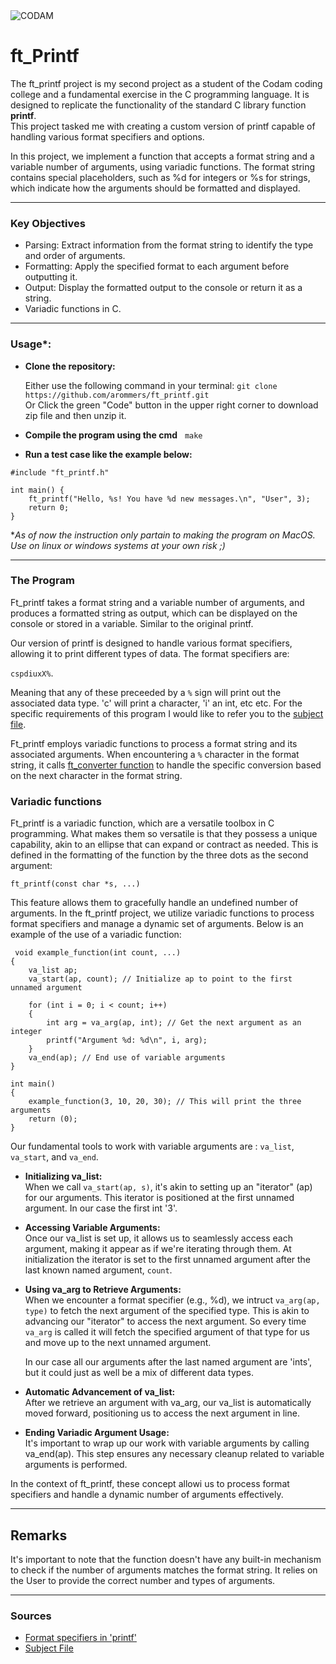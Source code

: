 <img src="https://i.imgur.com/HG66CCx.png?raw=true" alt="CODAM" style="max-width: 50%;">

# ft_Printf

The ft_printf project is my second project as a student of the Codam coding college and a fundamental exercise in the C programming language. It is designed to replicate the functionality of the standard C library function **printf**.  
This project tasked me with creating a custom version of printf capable of handling various format specifiers and options.

In this project, we implement a function that accepts a format string and a variable number of arguments, using variadic functions. The format string contains special placeholders, such as %d for integers or %s for strings, which indicate how the arguments should be formatted and displayed.

---

### Key Objectives
- Parsing: Extract information from the format string to identify the type and order of arguments.
- Formatting: Apply the specified format to each argument before outputting it.
- Output: Display the formatted output to the console or return it as a string.
- Variadic functions in C.

---

### Usage*:

- **Clone the repository:**

  Either use the following command in your terminal: `git clone https://github.com/arommers/ft_printf.git`  
  Or Click the green "Code" button in the upper right corner to download zip file and then unzip it.
- **Compile the program using the cmd** &nbsp;&nbsp;`make`
- **Run a test case like the example below:**

```
#include "ft_printf.h"

int main() {
    ft_printf("Hello, %s! You have %d new messages.\n", "User", 3);
    return 0;
}
```

**As of now the instruction only partain to making the program on MacOS. Use on linux or windows systems at your own risk ;)*

---

### The Program

Ft_printf takes a format string and a variable number of arguments, and produces a formatted string as output, which can be displayed on the console or stored in a variable.
Similar to the original printf.

Our version of printf is designed to handle various format specifiers, allowing it to print different types of data. The format specifiers are:  

`cspdiuxX%`.  

Meaning that any of these preceeded by a `%` sign will print out the associated data type. 'c' will print a character, 'i' an int, etc etc. For the specific requirements of this program I would like to refer you to the [subject file](https://cdn.intra.42.fr/pdf/pdf/99964/en.subject.pdf).  

Ft_printf employs variadic functions to process a format string and its associated arguments. When encountering a `%` character in the format string, it calls [ft_converter function](https://github.com/arommers/ft_printf/blob/main/ft_printf.c) to handle the specific conversion based on the next character in the format string.

### Variadic functions

Ft_printf is a variadic function, which are a versatile toolbox in C programming. What makes them so versatile is that they possess a unique capability, akin to an ellipse that can expand or contract as needed. This is defined in the formatting of the function by the three dots as the second argument:  

 `ft_printf(const char *s, ...)`  
 
 This feature allows them to gracefully handle an undefined number of arguments. In the ft_printf project, we utilize variadic functions to process format specifiers and manage a dynamic set of arguments.
 Below is an example of the use of a variadic function:
```
 void example_function(int count, ...)
{
    va_list ap;
    va_start(ap, count); // Initialize ap to point to the first unnamed argument

    for (int i = 0; i < count; i++)
    {
        int arg = va_arg(ap, int); // Get the next argument as an integer
        printf("Argument %d: %d\n", i, arg);
    }
    va_end(ap); // End use of variable arguments
}

int main()
{
    example_function(3, 10, 20, 30); // This will print the three arguments
    return (0);
}
```

Our fundamental tools to work with variable arguments are : `va_list`, `va_start`, and `va_end`.

- **Initializing va_list:**  
  When we call `va_start(ap, s)`, it's akin to setting up an "iterator" (ap) for our arguments. This iterator is positioned at the first unnamed argument. In our case the first int '3'.

- **Accessing Variable Arguments:**  
  Once our va_list is set up, it allows us to seamlessly access each argument, making it appear as if we're iterating through them.
  At initialization the iterator is set to the first unnamed argument after the last known named argument, `count`.

- **Using va_arg to Retrieve Arguments:**   
  When we encounter a format specifier (e.g., %d), we intruct `va_arg(ap, type)` to fetch the next argument of the specified type. This is akin to advancing our "iterator" to access the next argument.
  So every time `va_arg` is called it will fetch the specified argument of that type for us and move up to the next unnamed argument.
  
  In our case all our arguments after the last named argument are 'ints', but it could just as well be a mix of different data types.

- **Automatic Advancement of va_list:**  
  After we retrieve an argument with va_arg, our va_list is automatically moved forward, positioning us to access the next argument in line.

- **Ending Variadic Argument Usage:**  
  It's important to wrap up our work with variable arguments by calling va_end(ap). This step ensures any necessary cleanup related to variable arguments is performed.

In the context of ft_printf, these concept allowi us to process format specifiers and handle a dynamic number of arguments effectively.

---

## Remarks

It's important to note that the function doesn't have any built-in mechanism to check if the number of arguments matches the format string. It relies on the User to provide the correct number and types of arguments.

---

### Sources

- [Format specifiers in 'printf'](https://cplusplus.com/reference/cstdio/printf/)
- [Subject File](https://cdn.intra.42.fr/pdf/pdf/99964/en.subject.pdf)

